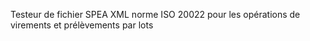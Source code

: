 Testeur de fichier SPEA XML norme ISO 20022 pour les opérations de virements et prélèvements par lots
